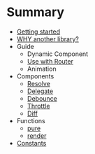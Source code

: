 # Summary

* [Getting started](README.md)
* [WHY another library?](docs/why.md)
* Guide
  * Dynamic Component 
  * [Use with Router](docs/use-with-router.md)
  * Animation
* Components  
  * [Resolve](docs/Resolve.md)
  * [Delegate](docs/Delegate.md)
  * [Debounce](docs/Debounce.md)
  * [Throttle](docs/Throttle.md)
  * [Diff](docs/Diff.md)
* Functions
  * [pure](docs/functions/pure.md)
  * [render](docs/functions/render.md)
* [Constants](docs/constans.md)

